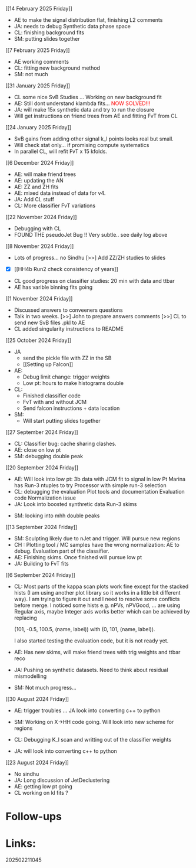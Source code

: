 
[[14 February 2025 Friday]]
- AE to make the signal distribution flat,  finishing L2 comments
- JA: needs to debug Synthetic data phase space
- CL: finishing background fits
- SM: putting slides together

[[7 February 2025 Friday]]
- AE working comments 
- CL: fitting new background method
- SM: not much


[[31 January 2025 Friday]]
- CL some nice SvB Studies ... Working on new background fit
- AE: Still dont understand klambda fits...<font color=red> NOW SOLVED!!! </font>
- JA: will make 15x synthetic data and try to run the closure
- Will get instructions on friend trees from AE and fitting FvT from CL


[[24 January 2025 Friday]]
- SvB gains from adding other signal k_l points looks real but small. 
- Will check stat only... if promising compute systematics
- In parallel CL, will refit FvT x 15 kfolds.

[[6 December 2024 Friday]]
- AE:  will make friend trees
- AE: updating the AN
- AE: ZZ and ZH fits 
- AE: mixed data instead of data for v4. 
- JA: Add CL stuff
- CL: More classifier FvT variations 


[[22 November 2024 Friday]]
- Debugging with CL
- FOUND THE pseudoJet Bug !! Very subtle.. see daily log above

[[8 November 2024 Friday]]
- Lots of progress... no Sindhu
 [>>] Add ZZ/ZH studies to slides
- [x] [[HH4b Run2 check consistency of years]]
- CL good progress on classifier studies: 20 min with data and ttbar
- AE has varible binning fits going


[[1 November 2024 Friday]]
- Discussed answers to conveeners questions
- Talk in two weeks.
 [>>] John to prepare answers comments
 [>>] CL to send new SvB files .pkl to AE
- CL added singularity instructions to README


[[25 October 2024 Friday]]
-  JA
	- send the pickle file with ZZ in the SB
	- [[Setting up Falcon]]
- AE: 
	- Debug limit change: trigger weights
	- Low pt: hours to make histograms double 
- CL: 
	- Finished classifier code
	- FvT with and without JCM
	- Send falcon instructions + data location
- SM: 
	- Will start putting slides together


[[27 September 2024 Friday]]
-  CL: Classifier bug: cache sharing clashes. 
-  AE: close on low pt
-  SM: debugging double peak

[[20 September 2024 Friday]]
-  AE: Will look into low pt:  3b data with JCM fit to signal in low Pt
	 Marina has Run-3 ntuples to try 
	 Processor with simple run-3 selection
- CL: debugging the evaluation
	  Plot tools and documentation 
	  Evaluation code 
	  Normalization issue
-  JA: Look into boosted synthretic data
     Run-3 skims
* SM: looking into mhh double peaks

[[13 September 2024 Friday]]
- SM: Sculpting likely due to nJet and trigger. Will pursue new regions
- CH : Plotting tool / MC samples have the wrong normalization: AE to debug.
	 Evaluation part of the classifier.
- AE: Finishing skims. Once finished will pursue low pt
- JA: Building to FvT fits

[[6 September 2024 Friday]]
- CL:
	Most parts of the kappa scan plots work fine except for the stacked hists (I am using another plot library so it works in a little bit different way). I am trying to figure it out and I need to resolve some conflicts before merge. I noticed some hists e.g. nPVs, nPVGood, ... are using Regular axis, maybe Integer axis works better which can be achieved by replacing 

	(101, -0.5, 100.5, (name, label)) with (0, 101, (name, label)).

	I also started testing the evaluation code, but it is not ready yet.

- AE: Has new skims, will make friend trees with trig weights and ttbar reco

- JA: Pushing on synthetic datasets.  Need to think about residual mismodelling

- SM: Not much progress...

[[30 August 2024 Friday]]
- AE: trigger troubles ... JA look into converting c++ to python

- SM: Working on X→HH code going. Will look into new scheme for regions

- CL: Debugging K_l scan and writting out of the classifier weights

- JA: will look into converting c++ to python


[[23 August 2024 Friday]]
- No sindhu
- JA: Long discussion of JetDeclustering
- AE:  getting low pt going
- CL working on kl fits ?



# Follow-ups


# Links: 



202502211045
